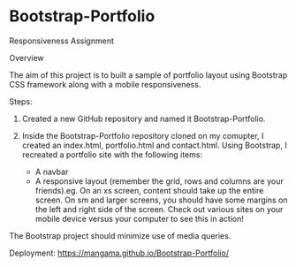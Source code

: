 # Bootstrap-Portfolio

Responsiveness Assignment


Overview

The aim of this project is to built a sample of portfolio layout using Bootstrap CSS framework along with a mobile responsiveness.


Steps:

1. Created a new GitHub repository and named it Bootstrap-Portfolio. 

2. Inside the  Bootstrap-Portfolio repository cloned on my comupter, I created an index.html, portfolio.html and contact.html. Using Bootstrap, I recreated a portfolio site with the following items:
    - A navbar
    - A responsive layout (remember the grid, rows and columns are your friends).eg. On an xs screen, content should take up the entire screen. On sm and larger screens, you should have some margins on the left and right side of the screen. Check out various sites on your mobile device versus your computer to see this in action!

The Bootstrap project should minimize use of media queries.

Deployment: https://mangama.github.io/Bootstrap-Portfolio/ 




